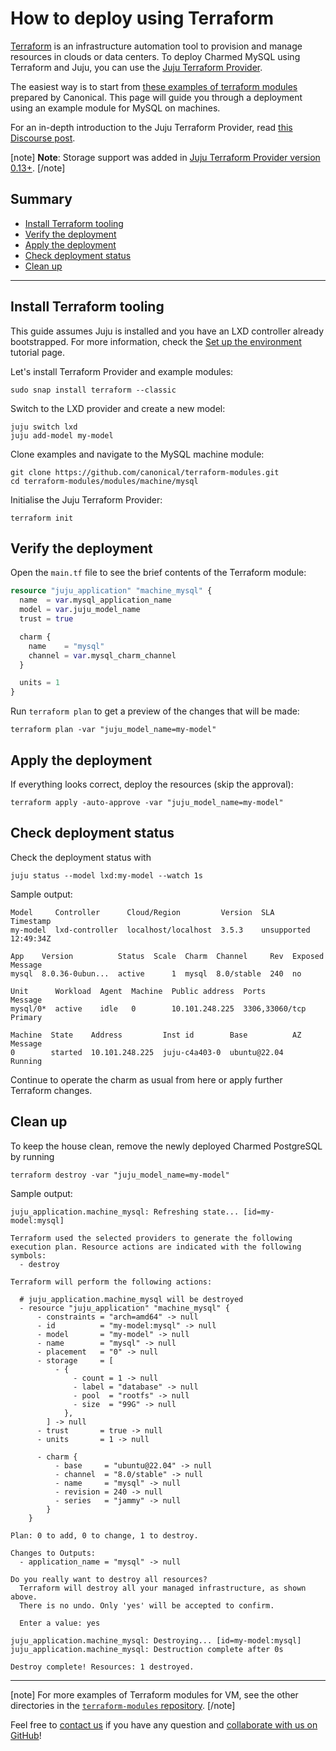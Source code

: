# How to deploy using Terraform

[Terraform](https://www.terraform.io/) is an infrastructure automation tool to provision and manage resources in clouds or data centers. To deploy Charmed MySQL using Terraform and Juju, you can use the [Juju Terraform Provider](https://registry.terraform.io/providers/juju/juju/latest). 

The easiest way is to start from [these examples of terraform modules](https://github.com/canonical/terraform-modules) prepared by Canonical. This page will guide you through a deployment using an example module for MySQL on machines.

For an in-depth introduction to the Juju Terraform Provider, read [this Discourse post](https://discourse.charmhub.io/t/6939).

[note]
**Note**: Storage support was added in [Juju Terraform Provider version 0.13+](https://github.com/juju/terraform-provider-juju/releases/tag/v0.13.0).
[/note]

## Summary
* [Install Terraform tooling](#install-terraform-tooling)
* [Verify the deployment](#verify-the-deployment)
* [Apply the deployment](#apply-the-deployment)
* [Check deployment status](#check-deployment-status)
* [Clean up](#clean-up)
---

## Install Terraform tooling

This guide assumes Juju is installed and you have an LXD controller already bootstrapped. For more information, check the [Set up the environment](/t/9924) tutorial page.

Let's install Terraform Provider and example modules:
```shell
sudo snap install terraform --classic
```
Switch to the LXD provider and create a new model:
```shell
juju switch lxd
juju add-model my-model
```
Clone examples and navigate to the MySQL machine module:
```shell
git clone https://github.com/canonical/terraform-modules.git
cd terraform-modules/modules/machine/mysql
```

Initialise the Juju Terraform Provider:
```shell
terraform init
```

## Verify the deployment

Open the `main.tf` file to see the brief contents of the Terraform module:

```tf
resource "juju_application" "machine_mysql" {
  name  = var.mysql_application_name
  model = var.juju_model_name
  trust = true

  charm {
    name    = "mysql"
    channel = var.mysql_charm_channel
  }

  units = 1
}
```

Run `terraform plan` to get a preview of the changes that will be made:

```shell
terraform plan -var "juju_model_name=my-model"
```

## Apply the deployment

If everything looks correct, deploy the resources (skip the approval):

```shell
terraform apply -auto-approve -var "juju_model_name=my-model"
```

## Check deployment status

Check the deployment status with 

```shell
juju status --model lxd:my-model --watch 1s
```

Sample output:

```shell
Model     Controller      Cloud/Region         Version  SLA          Timestamp     
my-model  lxd-controller  localhost/localhost  3.5.3    unsupported  12:49:34Z     

App    Version          Status  Scale  Charm  Channel     Rev  Exposed  Message                                
mysql  8.0.36-0ubun...  active      1  mysql  8.0/stable  240  no                                   

Unit      Workload  Agent  Machine  Public address  Ports           Message    
mysql/0*  active    idle   0        10.101.248.225  3306,33060/tcp  Primary                           

Machine  State    Address         Inst id        Base          AZ  Message
0        started  10.101.248.225  juju-c4a403-0  ubuntu@22.04      Running   
```

Continue to operate the charm as usual from here or apply further Terraform changes.

## Clean up

To keep the house clean, remove the newly deployed Charmed PostgreSQL by running
```shell
terraform destroy -var "juju_model_name=my-model"
```

Sample output:
```shell
juju_application.machine_mysql: Refreshing state... [id=my-model:mysql]

Terraform used the selected providers to generate the following execution plan. Resource actions are indicated with the following symbols:
  - destroy

Terraform will perform the following actions:

  # juju_application.machine_mysql will be destroyed
  - resource "juju_application" "machine_mysql" {
      - constraints = "arch=amd64" -> null
      - id          = "my-model:mysql" -> null
      - model       = "my-model" -> null
      - name        = "mysql" -> null
      - placement   = "0" -> null
      - storage     = [
          - {
              - count = 1 -> null
              - label = "database" -> null
              - pool  = "rootfs" -> null
              - size  = "99G" -> null
            },
        ] -> null
      - trust       = true -> null
      - units       = 1 -> null

      - charm {
          - base     = "ubuntu@22.04" -> null
          - channel  = "8.0/stable" -> null
          - name     = "mysql" -> null
          - revision = 240 -> null
          - series   = "jammy" -> null
        }
    }

Plan: 0 to add, 0 to change, 1 to destroy.

Changes to Outputs:
  - application_name = "mysql" -> null

Do you really want to destroy all resources?
  Terraform will destroy all your managed infrastructure, as shown above.
  There is no undo. Only 'yes' will be accepted to confirm.

  Enter a value: yes

juju_application.machine_mysql: Destroying... [id=my-model:mysql]
juju_application.machine_mysql: Destruction complete after 0s

Destroy complete! Resources: 1 destroyed.
```
---
[note]
For more examples of Terraform modules for VM, see the other directories in the [`terraform-modules` repository](https://github.com/canonical/terraform-modules/tree/main/modules/machine).
[/note]

Feel free to [contact us](/t/11867) if you have any question and [collaborate with us on GitHub](https://github.com/canonical/terraform-modules)!